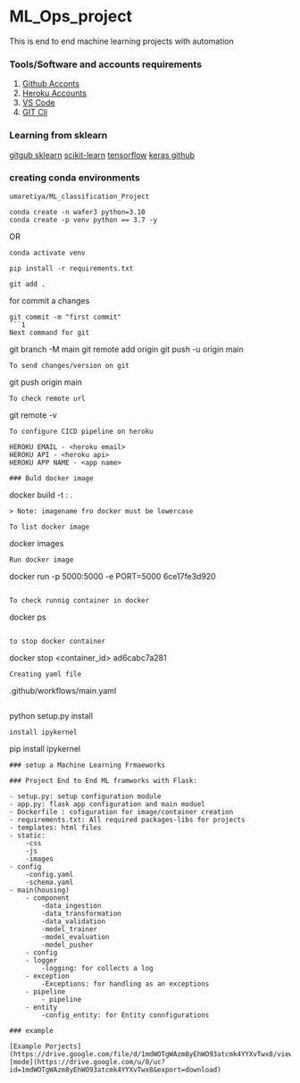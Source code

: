 # ML_Ops_project
This is end to end machine learning projects with automation

### Tools/Software and accounts requirements

1. [Github Acconts](https://github.com)
2. [Heroku Accounts](https://dashboard.heroku.com/Login)
3. [VS Code](https://code.visualstudio.com/download)
4. [GIT Cli](https://git-scm.com/downloads)

### Learning from sklearn
[gitgub sklearn](https://github.com/scikit-learn/scikit-learn/tree/main/sklearn)
[scikit-learn](https://github.com/scikit-learn)
[tensorflow](https://github.com/tensorflow/tensorflow)
[keras github](https://github.com/keras-team/keras)
### creating conda environments
```
umaretiya/ML_classification_Project

conda create -n wafer3 python=3.10
conda create -p venv python == 3.7 -y
```
OR
```
conda activate venv
```
```
pip install -r requirements.txt
```
```
git add .
```
for commit a changes
```
git commit -m "first commit"
```1
Next command for git
```
git branch -M main
git remote add origin <Repo link>
git push -u origin main
```
To send changes/version on git
```
git push origin main
```
To check remote url
```
git remote -v
```
To configure CICD pipeline on heroku

HEROKU EMAIL - <heroku email>
HEROKU API - <heroku api>
HEROKU APP NAME - <app name>

### Buld docker image
```
docker build -t <image name>:<tag name> .
```
> Note: imagename fro docker must be lowercase

To list docker image
```
docker images
```
Run docker image
```
docker run -p 5000:5000 -e PORT=5000 6ce17fe3d920
```

To check runnig container in docker
```
docker ps
```

to stop docker container
```
docker stop <container_id> ad6cabc7a281
```
Creating yaml file
```
.github/workflows/main.yaml
```
```
python setup.py install
```
install ipykernel
```
pip install ipykernel
```
### setup a Machine Learning Frmaeworks

### Project End to End ML framworks with Flask:

- setup.py: setup configuration module
- app.py: flask app configuration and main moduel
- Dockerfile : cofiguration for image/container creation
- requirements.txt: All required packages-libs for projects
- templates: html files
- static:
    -css
    -js
    -images
- config
    -config.yaml
    -schema.yaml
- main(housing)
    - component
        -data_ingestion
        -data_transformation
        -data_validation
        -model_trainer
        -model_evaluation
        -model_pusher
    - config
    - logger
        -logging: for collects a log
    - exception
        -Exceptions: for handling as an exceptions
    - pipeline
        - pipeline
    - entity
        -config_entity: for Entity connfigurations

### example

[Example Porjects](https://drive.google.com/file/d/1mdWOTgWAzm8yEhWO93atcmk4YYXvTwx8/view)
[mode](https://drive.google.com/u/0/uc?id=1mdWOTgWAzm8yEhWO93atcmk4YYXvTwx8&export=download)


